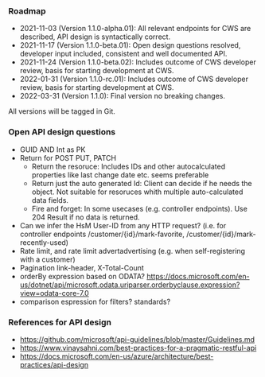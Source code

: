 ### Roadmap
* 2021-11-03 (Version 1.1.0-alpha.01): All relevant endpoints for CWS are described, API design is syntactically correct.
* 2021-11-17 (Version 1.1.0-beta.01): Open design questions resolved, developer input included, consistent and well documented API. 
* 2021-11-24 (Version 1.1.0-beta.02): Includes outcome of CWS developer review, basis for starting development at CWS.
* 2022-01-31 (Version 1.1.0-rc.01): Includes outcome of CWS developer review, basis for starting development at CWS.
* 2022-03-31 (Version 1.1.0): Final version no breaking changes.

All versions will be tagged in Git.


### Open API design questions
* GUID AND Int as PK
* Return for  POST PUT, PATCH 
  * Return the resoruce: Includes IDs and other autocalculated properties like last change date etc. seems preferable
  * Return just the auto generated Id: Client can decide if he needs the object. Not suitable for resoruces whith multiple auto-calculated data fields.
  * Fire and forget: In some usecases (e.g. controller endpoints). Use 204 Result if no data is returned.
* Can we infer the HsM User-ID from any HTTP request? (i.e. for controller endpoints /customer/{id}/mark-favorite, /customer/{id}/mark-recently-used)
* Rate limit, and rate limit advertadvertising  (e.g. when self-registering with a customer) 
* Pagination link-header, X-Total-Count
* orderBy expression based on ODATA? https://docs.microsoft.com/en-us/dotnet/api/microsoft.odata.uriparser.orderbyclause.expression?view=odata-core-7.0
* comparison espression for filters? standards?

### References for API design
* https://github.com/microsoft/api-guidelines/blob/master/Guidelines.md
* https://www.vinaysahni.com/best-practices-for-a-pragmatic-restful-api
* https://docs.microsoft.com/en-us/azure/architecture/best-practices/api-design